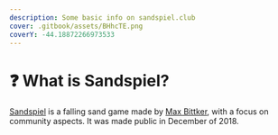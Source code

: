 ```yaml
---
description: Some basic info on sandspiel.club
cover: .gitbook/assets/BHhcTE.png
coverY: -44.18872266973533
---
```


# ❓ What is Sandspiel?

[Sandspiel](https://sandspiel.club/) is a falling sand game made by [Max Bittker](https://maxbittker.github.io/), with a focus on community aspects. It was made public in December of 2018.&#x20;
